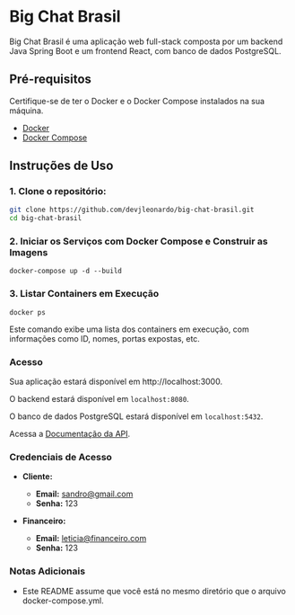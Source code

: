 # Big Chat Brasil

Big Chat Brasil é uma aplicação web full-stack composta por um backend Java Spring Boot e um frontend React, com banco de dados PostgreSQL.
## Pré-requisitos

Certifique-se de ter o Docker e o Docker Compose instalados na sua máquina.

- [Docker](https://www.docker.com/get-started)
- [Docker Compose](https://docs.docker.com/compose/install/)

## Instruções de Uso

### 1. Clone o repositório:

```bash
git clone https://github.com/devjleonardo/big-chat-brasil.git
cd big-chat-brasil
```

### 2. Iniciar os Serviços com Docker Compose e Construir as Imagens

```git
docker-compose up -d --build
```

### 3. Listar Containers em Execução

```git
docker ps
```

Este comando exibe uma lista dos containers em execução, com informações como ID, nomes, portas expostas, etc.

### Acesso

Sua aplicação estará disponível em http://localhost:3000.

O backend estará disponível em `localhost:8080`.

O banco de dados PostgreSQL estará disponível em `localhost:5432`.

Acessa a [Documentação da API](http://localhost:8080/swagger-ui/index.html).

### Credenciais de Acesso

- **Cliente:**
  - **Email:** sandro@gmail.com
  - **Senha:** 123

- **Financeiro:**
  - **Email:** leticia@financeiro.com
  - **Senha:** 123

### Notas Adicionais

- Este README assume que você está no mesmo diretório que o arquivo docker-compose.yml.
